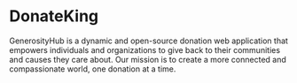 # DonateKing
GenerosityHub is a dynamic and open-source donation web application that empowers individuals and organizations to give back to their communities and causes they care about. Our mission is to create a more connected and compassionate world, one donation at a time.
